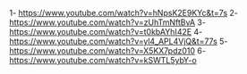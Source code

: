 1- https://www.youtube.com/watch?v=hNpsK2E9KYc&t=7s
2- https://www.youtube.com/watch?v=zUhTmNftBvA
3- https://www.youtube.com/watch?v=t0kbAYhI42E
4- https://www.youtube.com/watch?v=yl4_APL4VjQ&t=77s
5- https://www.youtube.com/watch?v=X5KX7pdz010
6- https://www.youtube.com/watch?v=kSWTL5ybY-o
